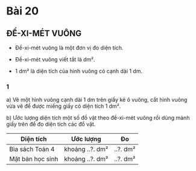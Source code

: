 # Bài 20

## ĐỀ-XI-MÉT VUÔNG


- Đề-xi-mét vuông là một đơn vị đo diện tích.


- Đề-xi-mét vuông viết tắt là dm².


- 1 dm² là diện tích của hình vuông có cạnh dài 1 dm.


### 1

a) Vẽ một hình vuông cạnh dài 1 dm trên giấy kẻ ô vuông, cắt hình vuông vừa vẽ để được miếng giấy có diện tích 1 dm².


b) Ước lượng diện tích một số đồ vật theo đề-xi-mét vuông rồi dùng mảnh giấy trên để đo diện tích các đồ vật.


| Diện tích | Ước lượng | Đo |
|---|---|---|
| Bìa sách Toán 4 | khoảng ..?. dm² | ..?. dm² |
| Mặt bàn học sinh | khoảng ..?. dm² | ..?. dm² |
